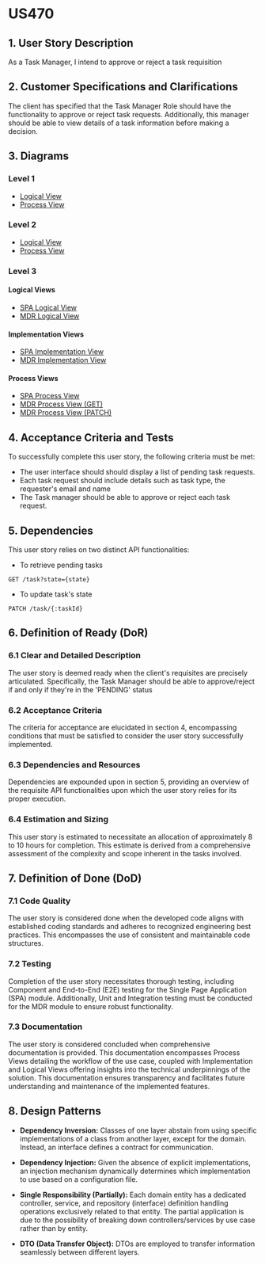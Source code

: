 # US470

## 1. User Story Description

As a Task Manager, I intend to approve or reject a task requisition

## 2. Customer Specifications and Clarifications

The client has specified that the Task Manager Role should have the functionality to approve or reject
task requests.
Additionally, this manager should be able to view details of a task information before making a decision.

## 3. Diagrams

### Level 1

-   [Logical View](../general-purpose/level1/logical-view.svg)
-   [Process View](./level1/process-view.svg)

### Level 2

-   [Logical View](../general-purpose/level2/logical-view.svg)
-   [Process View ](./level2/process-view.svg)

### Level 3

#### Logical Views

-   [SPA Logical View](../general-purpose/level3/ui-logical-view.svg)
-   [MDR Logical View](../general-purpose/level3/mdr-logical-view.svg)

#### Implementation Views

-   [SPA Implementation View](../general-purpose/level3/ui-implementation-view.svg)
-   [MDR Implementation View](../general-purpose/level3/mdr-implementation-view.svg)

#### Process Views

-   [SPA Process View](./level3/spa-process-view.svg)
-   [MDR Process View (GET)](./level3/mdr-process-view.svg)
-   [MDR Process View (PATCH)](./level3/mdt-process-view.svg)

## 4. Acceptance Criteria and Tests

To successfully complete this user story, the following criteria must be met:

-   The user interface should should display a list of pending task requests.
-   Each task request should include details such as task type, the requester's email and name
-   The Task manager should be able to approve or reject each task request.

## 5. Dependencies

This user story relies on two distinct API functionalities:

-   To retrieve pending tasks

```
GET /task?state={state}
```

-   To update task's state

```
PATCH /task/{:taskId}
```

## 6. Definition of Ready (DoR)

### 6.1 Clear and Detailed Description

The user story is deemed ready when the client's requisites are precisely articulated.
Specifically, the Task Manager should be able to approve/reject if and only if they're in the 'PENDING' status

### 6.2 Acceptance Criteria

The criteria for acceptance are elucidated in section 4, encompassing conditions that must be
satisfied to consider the user story successfully implemented.

### 6.3 Dependencies and Resources

Dependencies are expounded upon in section 5, providing an overview of the requisite API functionalities
upon which the user story relies for its proper execution.

### 6.4 Estimation and Sizing

This user story is estimated to necessitate an allocation of approximately 8 to 10 hours for completion.
This estimate is derived from a comprehensive assessment of the complexity and scope inherent in the
tasks involved.

## 7. Definition of Done (DoD)

### 7.1 Code Quality

The user story is considered done when the developed code aligns with established coding standards
and adheres to recognized engineering best practices. This encompasses the use of consistent and
maintainable code structures.

### 7.2 Testing

Completion of the user story necessitates thorough testing, including Component and End-to-End (E2E)
testing for the Single Page Application (SPA) module. Additionally, Unit and Integration testing must be
conducted for the MDR module to ensure robust functionality.

### 7.3 Documentation

The user story is considered concluded when comprehensive documentation is provided. This
documentation encompasses Process Views detailing the workflow of the use case, coupled with
Implementation and Logical Views offering insights into the technical underpinnings of the solution.
This documentation ensures transparency and facilitates future understanding and maintenance of
the implemented features.

## 8. Design Patterns

-   **Dependency Inversion:** Classes of one layer abstain from using specific implementations of a class from another layer, except for the domain. Instead, an interface defines a contract for communication.

-   **Dependency Injection:** Given the absence of explicit implementations, an injection mechanism dynamically determines which implementation to use based on a configuration file.

-   **Single Responsibility (Partially):** Each domain entity has a dedicated controller, service, and repository (interface) definition handling operations exclusively related to that entity. The partial application is due to the possibility of breaking down controllers/services by use case rather than by entity.

-   **DTO (Data Transfer Object):** DTOs are employed to transfer information seamlessly between different layers.
